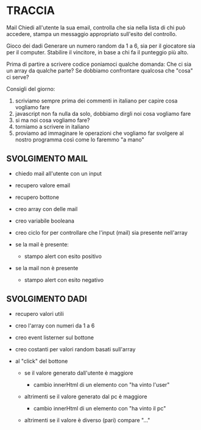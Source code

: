 # TRACCIA

Mail
Chiedi all'utente la sua email,
controlla che sia nella lista di chi può accedere,
stampa un messaggio appropriato sull'esito del controllo.

Gioco dei dadi
Generare un numero random da 1 a 6, sia per il giocatore sia per il computer.
Stabilire il vincitore, in base a chi fa il punteggio più alto.

Prima di partire a scrivere codice poniamoci qualche domanda:
Che ci sia un array da qualche parte?
Se dobbiamo confrontare qualcosa che "cosa" ci serve?

Consigli del giorno:
1. scriviamo sempre prima dei commenti in italiano per capire cosa vogliamo fare
2. javascript non fa nulla da solo, dobbiamo dirgli noi cosa vogliamo fare
3. si ma noi cosa vogliamo fare?
4. torniamo a scrivere in italiano
5. proviamo ad immaginare le operazioni che vogliamo far svolgere al nostro programma così come lo faremmo "a mano"

## SVOLGIMENTO MAIL
- chiedo mail all'utente con un input

- recupero valore email

- recupero bottone

- creo array con delle mail

- creo variabile booleana

- creo ciclo for per controllare che l'input (mail) sia presente nell'array

- se la mail è presente:

    - stampo alert con esito positivo

- se la mail non è presente 

    - stampo alert con esito negativo
 

## SVOLGIMENTO DADI

- recupero valori utili

- creo l'array con numeri da 1 a 6

- creo event listerner sul bottone

- creo costanti per valori random basati sull'array

- al "click" del bottone

    - se il valore generato dall'utente è maggiore

        - cambio innerHtml di un elemento con "ha vinto l'user"

    - altrimenti se il valore generato dal pc è maggiore

         - cambio innerHtml di un elemento con "ha vinto il pc"

    - altrimenti se il valore è diverso (pari) compare "..."